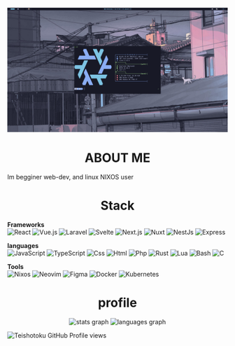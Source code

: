 ![Header](https://github.com/Teishotoku/Teishotoku/blob/main/desktop.png)

# <h1 align="center"> **ABOUT ME** </h1>

Im begginer web-dev, and linux NIXOS user

## <h1 align="center"> Stack </h1>

**Frameworks**<br>
![React](https://img.shields.io/badge/-React-090909?style=for-the-badge&logo=React&logoColor=347DBC)
![Vue.js](https://img.shields.io/badge/-Vue.js-090909?style=for-the-badge&logo=Vue.js&logoColor=A6E3A1)
![Laravel](https://img.shields.io/badge/-Laravel-090909?style=for-the-badge&logo=Laravel&logoColor=fd2311)
![Svelte](https://img.shields.io/badge/-Svelte-090909?style=for-the-badge&logo=Svelte&logoColor=E95321)
![Next.js](https://img.shields.io/badge/-Next.js-090909?style=for-the-badge&logo=Next.js&logoColor=192371)
![Nuxt](https://img.shields.io/badge/-Nuxt-090909?style=for-the-badge&logo=Nuxt&logoColor=39f361)
![NestJs](https://img.shields.io/badge/-NestJs-090909?style=for-the-badge&logo=NestJs&logoColor=f95361)
![Express](https://img.shields.io/badge/-Express-090909?style=for-the-badge&logo=Express&logoColor=dfd661)

**languages**<br>
![JavaScript](https://img.shields.io/badge/-JavaScript-090909?style=for-the-badge&logo=JavaScript&logoColor=E9D54D)
![TypeScript](https://img.shields.io/badge/-TypeScript-090909?style=for-the-badge&logo=TypeScript&logoColor=83ADF0)
![Css](https://img.shields.io/badge/-CSS-090909?style=for-the-badge&logo=Css3&logoColor=005195)
![Html](https://img.shields.io/badge/-HTML-090909?style=for-the-badge&logo=Html5&logoColor=D57A92)
![Php](https://img.shields.io/badge/-Php-090909?style=for-the-badge&logo=Php&logoColor=C6A0F6)
![Rust](https://img.shields.io/badge/-Rust-090909?style=for-the-badge&logo=Rust&logoColor=FF0000)
![Lua](https://img.shields.io/badge/-Lua-090909?style=for-the-badge&logo=Lua&logoColor=0034EA)
![Bash](https://img.shields.io/badge/-Bash-090909?style=for-the-badge&logo=Bash&logoColor=b5afcc)
![C](https://img.shields.io/badge/-C-090909?style=for-the-badge&logo=C&logoColor=325ffc)

**Tools**<br>
![Nixos](https://img.shields.io/badge/-Nixos-090909?style=for-the-badge&logo=Nixos&logoColor=89B4FA)
![Neovim](https://img.shields.io/badge/-Neovim-090909?style=for-the-badge&logo=Neovim&logoColor=6EB341)
![Figma](https://img.shields.io/badge/-Figma-090909?style=for-the-badge&logo=Figma&logoColor=CDD6F4)
![Docker](https://img.shields.io/badge/-Docker-090909?style=for-the-badge&logo=Docker&logoColor=005195)
![Kubernetes](https://img.shields.io/badge/-Kubernetes-090909?style=for-the-badge&logo=Kubernetes&logoColor=83ADF0)

## <h1 align="center"> profile </h1>

<div align="center">
  <img src="https://github-readme-stats.vercel.app/api?username=Teishotoku&show_icons=true&theme=github_dark&hide_border=true&border_radius=20&include_all_commits=true&count_private=true" height="180" alt="stats graph" />

  <img src="https://github-readme-stats.vercel.app/api/top-langs/?username=Teishotoku&layout=compact&theme=github_dark&border_radius=20&exclude_repo=spil-site-frontend&hide=html,css&hide_border=true" height="180" alt="languages graph" />
</div>

![Teishotoku GitHub Profile views](https://komarev.com/ghpvc/?username=Teishotoku&color=orange)
